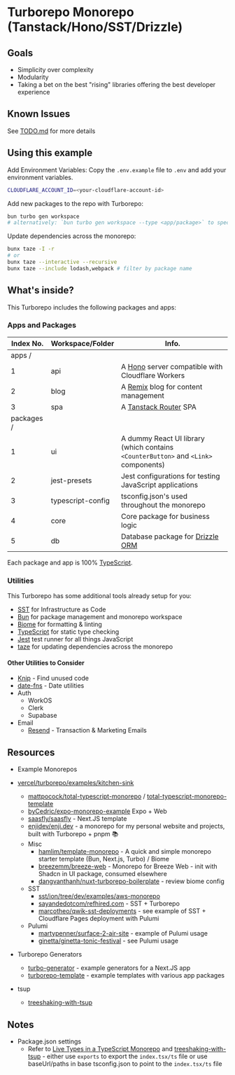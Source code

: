 # Turborepo Monorepo (Tanstack/Hono/SST/Drizzle)

## Goals

- Simplicity over complexity
- Modularity
- Taking a bet on the best "rising" libraries offering the best developer experience

## Known Issues

See [TODO.md](./TODO.md) for more details

## Using this example

Add Environment Variables:
Copy the `.env.example` file to `.env` and add your environment variables.

```sh
CLOUDFLARE_ACCOUNT_ID=<your-cloudflare-account-id>
```

Add new packages to the repo with Turborepo:

```sh
bun turbo gen workspace
# alternatively: `bun turbo gen workspace --type <app/package>` to specify the type of package to create
```

Update dependencies across the monorepo:

```sh
bunx taze -I -r
# or
bunx taze --interactive --recursive
bunx taze --include lodash,webpack # filter by package name
```

## What's inside?

This Turborepo includes the following packages and apps:

### Apps and Packages

| Index No.  | Workspace/Folder  | Info.                                                                               |
| ---------- | ----------------- | ----------------------------------------------------------------------------------- |
| apps /     |                   |                                                                                     |
| 1          | api               | A [Hono](https://hono.dev/) server compatible with Cloudflare Workers               |
| 2          | blog              | A [Remix](https://remix.run/) blog for content management                           |
| 3          | spa               | A [Tanstack Router](https://tanstack.com/router) SPA                                |
| packages / |                   |                                                                                     |
| 1          | ui                | A dummy React UI library (which contains `<CounterButton>` and `<Link>` components) |
| 2          | jest-presets      | Jest configurations for testing JavaScript applications                             |
| 3          | typescript-config | tsconfig.json's used throughout the monorepo                                        |
| 4          | core              | Core package for business logic                                                     |
| 5          | db                | Database package for [Drizzle ORM](https://drizzle.dev/)                             |

Each package and app is 100% [TypeScript](https://www.typescriptlang.org/).

### Utilities

This Turborepo has some additional tools already setup for you:

- [SST](https://sst.dev/) for Infrastructure as Code
- [Bun](https://bun.sh/) for package management and monorepo workspace
- [Biome](https://biomejs.dev/) for formatting & linting
- [TypeScript](https://www.typescriptlang.org/) for static type checking
- [Jest](https://jestjs.io) test runner for all things JavaScript
- [taze](https://github.com/antfu-collective/taze) for updating dependencies across the monorepo

#### Other Utilities to Consider

- [Knip](https://github.com/webpro/knip) - Find unused code
- [date-fns](https://date-fns.org/) - Date utilities
- Auth
  - WorkOS
  - Clerk
  - Supabase
- Email
  - [Resend](https://resend.com/) - Transaction & Marketing Emails

## Resources

- Example Monorepos

- [vercel/turborepo/examples/kitchen-sink](https://github.com/vercel/turborepo/tree/ca29f0fa75ad2cf4c9640e8ffdef406e63961472/examples/kitchen-sink)
  - [mattpocock/total-typescript-monorepo](https://github.com/mattpocock/total-typescript-monorepo) / [total-typescript-monorepo-template](https://github.com/mattpocock/total-typescript-monorepo-template)
  - [byCedric/expo-monorepo-example](https://github.com/byCedric/expo-monorepo-example) Expo + Web
  - [saasfly/saasfly](https://github.com/saasfly/saasfly) - Next.JS template
  - [enjidev/enji.dev](https://github.com/enjidev/enji.dev) - a monorepo for my personal website and projects, built with Turborepo + pnpm 📚
  - Misc
    - [hamlim/template-monorepo](https://github.com/hamlim/template-monorepo) - A quick and simple monorepo starter template (Bun, Next.js, Turbo) / Biome
    - [breezemm/breeze-web](https://github.com/breezemm/breeze-web) - Monorepo for Breeze Web - init with Shadcn in UI package, consumed elsewhere
    - [dangvanthanh/nuxt-turborepo-boilerplate](https://github.com/dangvanthanh/nuxt-turborepo-boilerplate) - review biome config
  - SST
    - [sst/ion/tree/dev/examples/aws-monorepo](https://github.com/sst/ion/tree/dev/examples/aws-monorepo)
    - [sayandedotcom/refhired.com](https://github.com/sayandedotcom/refhired.com) - SST + Turborepo
    - [marcotheo/qwik-sst-deployments](https://github.com/marcotheo/qwik-sst-deployments) - see example of SST + Cloudflare Pages deployment with Pulumi
  - Pulumi
    - [martypenner/surface-2-air-site](https://github.com/martypenner/surface-2-air-site) - example of Pulumi usage
    - [ginetta/ginetta-tonic-festival](https://github.com/ginetta/ginetta-tonic-festival/blob/bcbefd4b3acf6df100b687295f73fc469b984e55/infrastructure/package.json) - see Pulumi usage

- Turborepo Generators
  - [turbo-generator](https://github.com/eXodes/turbo-generator) - example generators for a Next.JS app
  - [turborepo-template](https://github.com/dhoniaridho/turborepo-template/tree/main/turbo/generators) - example templates with various app packages

- tsup
  - [treeshaking-with-tsup](https://dorshinar.me/posts/treeshaking-with-tsup)

## Notes

- Package.json settings
  - Refer to [Live Types in a TypeScript Monorepo](https://colinhacks.com/essays/live-types-typescript-monorepo?q=1) and [treeshaking-with-tsup](https://dorshinar.me/posts/treeshaking-with-tsup) - either use `exports` to export the `index.tsx/ts` file or use baseUrl/paths in base tsconfig.json to point to the `index.tsx/ts` file
